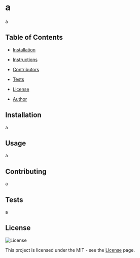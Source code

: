 # a
  
a
  
## Table of Contents

* [Installation](#Installation)

* [Instructions](#Instructions)

* [Contributors](#Contributors)

* [Tests](#Tests)

* [License](#License)

* [Author](#Author)

## Installation

a

## Usage

a

## Contributing

a

## Tests

a


## License

![License](https://img.shields.io/badge/License-MIT-blue.svg) 


This project is licensed under the MIT - see the [License](https://choosealicense.com/licenses/undefined/) page.
